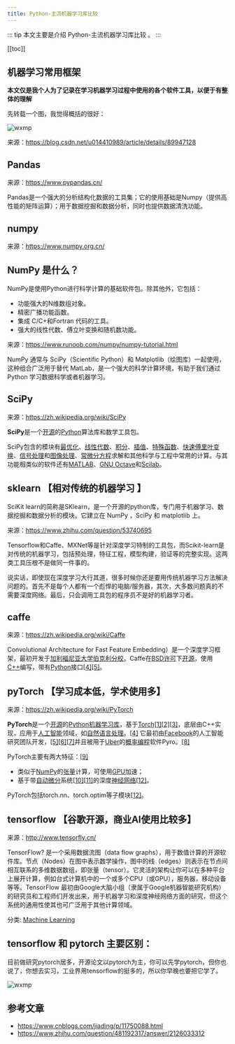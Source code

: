 ```yaml
---
title: Python-主流机器学习库比较
---
```


::: tip
本文主要是介绍 Python-主流机器学习库比较 。
:::

[[toc]]

## 机器学习常用框架


**本文仅是我个人为了记录在学习机器学习过程中使用的各个软件工具，以便于有整体的理解**

先转载一个图，我觉得概括的很好：

<img class= "zoom-custom-imgs" :src="$withBase('/assets/img/ad/intro/pythoncoremldiff-1.png')" alt="wxmp">

来源：https://blog.csdn.net/u014410989/article/details/89947128

## Pandas

来源：https://www.pypandas.cn/

Pandas是一个强大的分析结构化数据的工具集；它的使用基础是Numpy（提供高性能的矩阵运算）；用于数据挖掘和数据分析，同时也提供数据清洗功能。

## numpy

来源：https://www.numpy.org.cn/

## NumPy 是什么？

NumPy是使用Python进行科学计算的基础软件包。除其他外，它包括：

- 功能强大的N维数组对象。
- 精密广播功能函数。
- 集成 C/C+和Fortran 代码的工具。
- 强大的线性代数、傅立叶变换和随机数功能。

来源：https://www.runoob.com/numpy/numpy-tutorial.html

NumPy 通常与 SciPy（Scientific Python）和 Matplotlib（绘图库）一起使用， 这种组合广泛用于替代 MatLab，是一个强大的科学计算环境，有助于我们通过 Python 学习数据科学或者机器学习。

## SciPy

来源：https://zh.wikipedia.org/wiki/SciPy

**SciPy**是一个[开源](https://zh.wikipedia.org/wiki/开源)的[Python](https://zh.wikipedia.org/wiki/Python)算法库和数学工具包。

SciPy包含的模块有[最优化](https://zh.wikipedia.org/wiki/最优化)、[线性代数](https://zh.wikipedia.org/wiki/线性代数)、[积分](https://zh.wikipedia.org/wiki/积分)、[插值](https://zh.wikipedia.org/wiki/插值)、[特殊函数](https://zh.wikipedia.org/wiki/特殊函数)、[快速傅里叶变换](https://zh.wikipedia.org/wiki/快速傅里叶变换)、[信号处理](https://zh.wikipedia.org/wiki/信号处理)和[图像处理](https://zh.wikipedia.org/wiki/图像处理)、[常微分方程](https://zh.wikipedia.org/wiki/常微分方程)求解和其他科学与工程中常用的计算。与其功能相类似的软件还有[MATLAB](https://zh.wikipedia.org/wiki/MATLAB)、[GNU Octave](https://zh.wikipedia.org/wiki/GNU_Octave)和[Scilab](https://zh.wikipedia.org/wiki/Scilab)。

## sklearn 【相对传统的机器学习 】

SciKit learn的简称是SKlearn，是一个开源的python库，专门用于机器学习、数据挖掘和数据分析的模块。它建立在 NumPy ，SciPy 和 matplotlib 上。

来源：https://www.zhihu.com/question/53740695

Tensorflow和Caffe、MXNet等是针对深度学习特制的工具包，而Scikit-learn是对传统的机器学习，包括预处理，特征工程，模型构建，验证等的完整实现。这两类工具压根不是做同一件事的。

说实话，即使现在深度学习大行其道，很多时候你还是要用传统机器学习方法解决问题的。首先不是每个人都有一个彪悍的电脑/服务器，其次，大多数问题真的不需要深度网络。最后，只会调用工具包的程序员不是好的机器学习者。

## caffe

来源：https://zh.wikipedia.org/wiki/Caffe

Convolutional Architecture for Fast Feature Embedding）是一个深度学习框架，最初开发于[加利福尼亚大学伯克利分校](https://zh.wikipedia.org/wiki/加利福尼亞大學柏克萊分校)。Caffe在[BSD许可](https://zh.wikipedia.org/wiki/BSD许可证)下[开源](https://zh.wikipedia.org/wiki/开源软件)，使用[C++](https://zh.wikipedia.org/wiki/C%2B%2B)编写，带有[Python](https://zh.wikipedia.org/wiki/Python)接口[[4\]](https://zh.wikipedia.org/wiki/Caffe#cite_note-4)[[5\]](https://zh.wikipedia.org/wiki/Caffe#cite_note-5)。

## pyTorch 【学习成本低，学术使用多】

来源：https://zh.wikipedia.org/wiki/PyTorch

**PyTorch**是一个[开源](https://zh.wikipedia.org/wiki/开源)的[Python](https://zh.wikipedia.org/wiki/Python)[机器学习](https://zh.wikipedia.org/wiki/机器学习)[库](https://zh.wikipedia.org/wiki/库)，基于[Torch](https://zh.wikipedia.org/w/index.php?title=Torch_(机器学习)&action=edit&redlink=1)[[1\]](https://zh.wikipedia.org/wiki/PyTorch#cite_note-1)[[2\]](https://zh.wikipedia.org/wiki/PyTorch#cite_note-2)[[3\]](https://zh.wikipedia.org/wiki/PyTorch#cite_note-3)，底层由C++实现，应用于[人工智能](https://zh.wikipedia.org/wiki/人工智能)领域，如[自然语言处理](https://zh.wikipedia.org/wiki/自然语言处理)。[[4\]](https://zh.wikipedia.org/wiki/PyTorch#cite_note-4) 它最初由[Facebook](https://zh.wikipedia.org/wiki/Facebook)的人工智能研究团队开发，[[5\]](https://zh.wikipedia.org/wiki/PyTorch#cite_note-5)[[6\]](https://zh.wikipedia.org/wiki/PyTorch#cite_note-6)[[7\]](https://zh.wikipedia.org/wiki/PyTorch#cite_note-7)并且被用于[Uber](https://zh.wikipedia.org/wiki/優步)的[概率编程](https://zh.wikipedia.org/w/index.php?title=概率编程&action=edit&redlink=1)软件Pyro。[[8\]](https://zh.wikipedia.org/wiki/PyTorch#cite_note-8)

PyTorch主要有两大特征：[[9\]](https://zh.wikipedia.org/wiki/PyTorch#cite_note-9)

- 类似于[NumPy](https://zh.wikipedia.org/wiki/NumPy)的[张量](https://zh.wikipedia.org/wiki/张量)计算，可使用[GPU](https://zh.wikipedia.org/wiki/圖形處理器)加速；
- 基于带[自动微分](https://zh.wikipedia.org/wiki/自动微分)系统[[10\]](https://zh.wikipedia.org/wiki/PyTorch#cite_note-10)[[11\]](https://zh.wikipedia.org/wiki/PyTorch#cite_note-11)的深度[神经网络](https://zh.wikipedia.org/wiki/神经网络)[[12\]](https://zh.wikipedia.org/wiki/PyTorch#cite_note-:0-12)。

PyTorch包括torch.nn、torch.optim等子模块[[12\]](https://zh.wikipedia.org/wiki/PyTorch#cite_note-:0-12)。

## tensorflow 【谷歌开源，商业AI使用比较多】

来源：http://www.tensorfly.cn/

TensorFlow? 是一个采用数据流图（data flow graphs），用于数值计算的开源软件库。节点（Nodes）在图中表示数学操作，图中的线（edges）则表示在节点间相互联系的多维数据数组，即张量（tensor）。它灵活的架构让你可以在多种平台上展开计算，例如台式计算机中的一个或多个CPU（或GPU），服务器，移动设备等等。TensorFlow 最初由Google大脑小组（隶属于Google机器智能研究机构）的研究员和工程师们开发出来，用于机器学习和深度神经网络方面的研究，但这个系统的通用性使其也可广泛用于其他计算领域。

分类: [Machine Learning](https://www.cnblogs.com/jiading/category/1553016.html)


## tensorflow 和 pytorch 主要区别：

目前做研究pytorch居多，开源论文以pytorch为主，你可以先学pytorch，但你也说了，你想去实习，工业界用tensorflow的挺多的，所以你早晚也要把它学了。

<img class= "zoom-custom-imgs" :src="$withBase('/assets/img/ad/intro/pythoncoremldiff-2.png')" alt="wxmp">


## 参考文章
* https://www.cnblogs.com/jiading/p/11750088.html
* https://www.zhihu.com/question/481192317/answer/2126033312